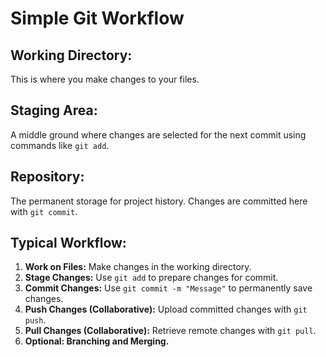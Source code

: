 # Simple Git Workflow

## Working Directory:
This is where you make changes to your files.

## Staging Area:
A middle ground where changes are selected for the next commit using commands like `git add`.

## Repository:
The permanent storage for project history. Changes are committed here with `git commit`.

## Typical Workflow:
1. **Work on Files:** Make changes in the working directory.
2. **Stage Changes:** Use `git add` to prepare changes for commit.
3. **Commit Changes:** Use `git commit -m "Message"` to permanently save changes.
4. **Push Changes (Collaborative):** Upload committed changes with `git push`.
5. **Pull Changes (Collaborative):** Retrieve remote changes with `git pull`.
6. **Optional: Branching and Merging.**
